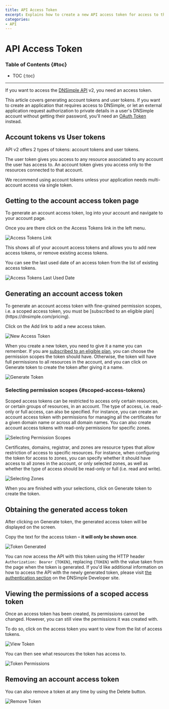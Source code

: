 ```yaml
---
title: API Access Token
excerpt: Explains how to create a new API access token for access to the API version 2, including how to create a scoped access token with granular permissions.
categories:
- API
---
```


# API Access Token

### Table of Contents {#toc}

* TOC
{:toc}

---

If you want to access the [DNSimple API](https://developer.dnsimple.com/) v2, you need an access token.

This article covers generating account tokens and user tokens. If you want to create an application that requires access to DNSimple, or let an external application request authorization to private details in a user's DNSimple account without getting their password, you'll need an [OAuth Token](/articles/oauth-applications/) instead.

## Account tokens vs User tokens

API v2 offers 2 types of tokens: account tokens and user tokens.

The user token gives you access to any resource associated to any account the user has access to. An account token gives you access only to the resources connected to that account.

<tip>
We recommend using account tokens unless your application needs multi-account access via single token.
</tip>

## Getting to the account access token page

To generate an account access token, log into your account and navigate to your account page.

Once you are there click on the <label>Access Tokens</label> link in the left menu.

![Access Tokens Link](/files/access-tokens-link.png)

This shows all of your account access tokens and allows you to add new access tokens, or remove existing access tokens.

You can see the last used date of an access token from the list of existing access tokens.

![Access Tokens Last Used Date](/files/access-tokens-last-used.png)

## Generating an account access token

<info>
To generate an account access token with fine-grained permission scopes, i.e. a scoped access token, you must be [subscribed to an eligible plan](https://dnsimple.com/pricing).
</info>

Click on the <label>Add</label> link to add a new access token.

![New Access Token](/files/access-token-new.png)

When you create a new token, you need to give it a name you can remember. If you are [subscribed to an eligible plan](https://dnsimple.com/pricing), you can choose the permission scopes the token should have. Otherwise, the token will have full permissions to all resources in the account, and you can click on <label>Generate token</label> to create the token after giving it a name.

![Generate Token](/files/access-token-generate.png)

### Selecting permission scopes {#scoped-access-tokens}

Scoped access tokens can be restricted to access only certain resources, or certain groups of resources, in an account. The type of access, i.e. read-only or full access, can also be specified. For instance, you can create an account access token with permissions for managing all the certificates for a given domain name or across all domain names. You can also create account access tokens with read-only permissions for specific zones.

![Selecting Permission Scopes](/files/scoped-account-token-create.png)

Certificates, domains, registrar, and zones are resource types that allow restriction of access to specific resources. For instance, when configuring the token for access to zones, you can specify whether it should have access to all zones in the account, or only selected zones, as well as whether the type of access should be read-only or full (i.e. read and write).

![Selecting Zones](/files/scoped-account-token-select-zones.png)

When you are finished with your selections, click on <label>Generate token</label> to create the token.

## Obtaining the generated access token

After clicking on <label>Generate token</label>, the generated access token will be displayed on the screen.

Copy the text for the access token – **it will only be shown once**.

![Token Generated](/files/access-token-generated.png)

You can now access the API with this token using the HTTP header `Authorization: Bearer {TOKEN}`, replacing `{TOKEN}` with the value taken from the page when the token is generated. If you'd like additional information on how to access the API with the newly generated token, please visit [the authentication section](https://developer.dnsimple.com/v2/#authentication) on the DNSimple Developer site.

## Viewing the permissions of a scoped access token

Once an access token has been created, its permissions cannot be changed. However, you can still view the permissions it was created with.

To do so, click on the access token you want to view from the list of access tokens.

![View Token](/files/scoped-account-token-view.png)

You can then see what resources the token has access to.

![Token Permissions](/files/scoped-account-token-permissions.png)

## Removing an account access token

You can also remove a token at any time by using the <label>Delete</label> button.

![Remove Token](/files/access-token-remove.png)
